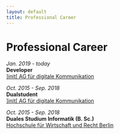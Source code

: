 ```yaml
---
layout: default
title: Professional Career
---
```


# Professional Career

_Jan. 2019 - today_  
__Developer__  
[\]init\[ AG für digitale Kommunikation](https://init.de/)

_Oct. 2015 - Sep. 2018_  
__Dualstudent__  
[\]init\[ AG für digitale Kommunikation](https://init.de/)

_Oct. 2015 - Sep. 2018_  
__Duales Studium Informatik (B. Sc.)__  
[Hochschule für Wirtschaft und Recht Berlin](https://www.hwr-berlin.de/)
